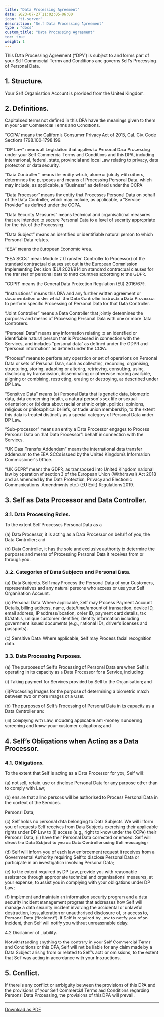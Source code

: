 ```yaml
---
title: "Data Processing Agreement"
date: 2023-07-27T11:02:05+06:00
icon: "ti-server"
description: "Self Data Processing Agreement"
type : "docs"
custom_title: "Data Processing Agreement"
toc: true
weight: 1
---
```


This Data Processing Agreement (“DPA”) is subject to and forms part of your Self Commercial Terms and Conditions and governs Self’s Processing of Personal Data.


## 1. Structure.

Your Self Organisation Account is provided from the United Kingdom. 


## 2. Definitions.

Capitalised terms not defined in this DPA have the meanings given to them in your Self Commercial Terms and Conditions.

“CCPA” means the California Consumer Privacy Act of 2018, Cal. Civ. Code Sections 1798.100-1798.199.

“DP Law” means all Legislation that applies to Personal Data Processing under your Self Commercial Terms and Conditions and this DPA, including international, federal, state, provincial and local Law relating to privacy, data protection or data security.

“Data Controller” means the entity which, alone or jointly with others, determines the purposes and means of Processing Personal Data, which may include, as applicable, a “Business” as defined under the CCPA.

“Data Processor” means the entity that Processes Personal Data on behalf of the Data Controller, which may include, as applicable, a “Service Provider” as defined under the CCPA.

“Data Security Measures” means technical and organisational measures that are intended to secure Personal Data to a level of security appropriate for the risk of the Processing.

“Data Subject” means an identified or identifiable natural person to which Personal Data relates.

“EEA” means the European Economic Area.

“EEA SCCs” mean Module 2 (Transfer: Controller to Processor) of the standard contractual clauses set out in the European Commission Implementing Decision (EU) 2021/914 on standard contractual clauses for the transfer of personal data to third countries according to the GDPR.

“GDPR” means the General Data Protection Regulation (EU) 2016/679.

“Instructions” means this DPA and any further written agreement or documentation under which the Data Controller instructs a Data Processor to perform specific Processing of Personal Data for that Data Controller.

“Joint Controller” means a Data Controller that jointly determines the purposes and means of Processing Personal Data with one or more Data Controllers.

“Personal Data” means any information relating to an identified or identifiable natural person that is Processed in connection with the Services, and includes “personal data” as defined under the GDPR and “personal information” as defined under the CCPA.

“Process” means to perform any operation or set of operations on Personal Data or sets of Personal Data, such as collecting, recording, organising, structuring, storing, adapting or altering, retrieving, consulting, using, disclosing by transmission, disseminating or otherwise making available, aligning or combining, restricting, erasing or destroying, as described under DP Law.

“Sensitive Data” means (a) Personal Data that is genetic data, biometric data, data concerning health, a natural person's sex life or sexual orientation; or (b) data about racial or ethnic origin, political opinions, religious or philosophical beliefs, or trade union membership, to the extent this data is treated distinctly as a special category of Personal Data under DP Law.

“Sub-processor” means an entity a Data Processor engages to Process Personal Data on that Data Processor’s behalf in connection with the Services.

“UK Data Transfer Addendum” means the international data transfer addendum to the EEA SCCs issued by the United Kingdom’s Information Commissioner's Office.

“UK GDPR” means the GDPR, as transposed into United Kingdom national law by operation of section 3 of the European Union (Withdrawal) Act 2018 and as amended by the Data Protection, Privacy and Electronic Communications (Amendments etc.) (EU Exit) Regulations 2019.


## 3. Self as Data Processor and Data Controller.


### 3.1. Data Processing Roles.

To the extent Self Processes Personal Data as a:

(a) Data Processor, it is acting as a Data Processor on behalf of you, the Data Controller; and

(b) Data Controller, it has the sole and exclusive authority to determine the purposes and means of Processing Personal Data it receives from or through you.


### 3.2. Categories of Data Subjects and Personal Data.

(a) Data Subjects. Self may Process the Personal Data of your Customers, representatives and any natural persons who access or use your Self Organisation Account.

(b) Personal Data. Where applicable, Self may Process Payment Account Details, billing address, name, date/time/amount of transaction, device ID, email address, IP address/location, order ID, payment card details, tax ID/status, unique customer identifier, identity information including government issued documents (e.g., national IDs, driver’s licenses and passports).

(c) Sensitive Data. Where applicable, Self may Process facial recognition data.


### 3.3. Data Processing Purposes.

(a) The purposes of Self’s Processing of Personal Data are when Self is operating in its capacity as a Data Processor for a Service, including:

(i) Taking payment for Services provided by Self to the Organisation; and

(ii)Processing Images for the purpose of determining a biometric match between two or more images of a User. 

(b) The purposes of Self’s Processing of Personal Data in its capacity as a Data Controller are:

(iii) complying with Law, including applicable anti-money laundering screening and know-your-customer obligations; and


## 4. Self’s Obligations when Acting as a Data Processor.


### 4.1. Obligations.

To the extent that Self is acting as a Data Processor for you, Self will:

(a) not sell, retain, use or disclose Personal Data for any purpose other than to comply with Law;

(b) ensure that all no persons will be authorised to Process Personal Data in the context of the Services.

Personal Data;

(c) Self holds no personal data belonging to Data Subjects. We will inform you of requests Self receives from Data Subjects exercising their applicable rights under DP Law to (i) access (e.g., right to know under the CCPA) their Personal Data; (ii) have their Personal Data corrected or erased. Self will direct the Data Subject to you as Data Controller using Self messaging;

(d) Self will inform you of each law enforcement request it receives from a Governmental Authority requiring Self to disclose Personal Data or participate in an investigation involving Personal Data;

(e) to the extent required by DP Law, provide you with reasonable assistance through appropriate technical and organisational measures, at your expense, to assist you in complying with your obligations under DP Law;


(f) implement and maintain an information security program and a data security incident management program that addresses how Self will manage a data security incident involving the accidental or unlawful destruction, loss, alteration or unauthorised disclosure of, or access to, Personal Data (“Incident”). If Self is required by Law to notify you of an Incident, then Self will notify you without unreasonable delay. 

4.2 Disclaimer of Liability.

Notwithstanding anything to the contrary in your Self Commercial Terms and Conditions or this DPA, Self will not be liable for any claim made by a Data Subject arising from or related to Self’s acts or omissions, to the extent that Self was acting in accordance with your Instructions.


## 5. Conflict.

If there is any conflict or ambiguity between the provisions of this DPA and the provisions of your Self Commercial Terms and Conditions regarding Personal Data Processing, the provisions of this DPA will prevail.

---

<a href="/docs/Data_Processing_Agreement.pdf" class="btn btn-info" target="_blank">Download as PDF</a>